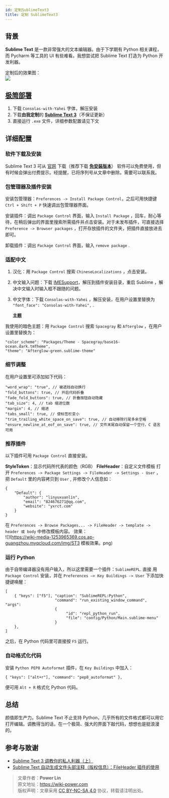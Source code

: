 ```yaml
---
id: 定制SublimeText3
title: 定制 SublimeText3
---
```


## 背景

**Sublime Text** 是一款非常强大的文本编辑器。由于下学期有 Python 相关课程，而 Pycharm 等工具的 UI 有些难看。我想尝试把 Sublime Text 打造为 Python 开发利器。

定制后的效果图：  
 ![](https://wiki-media-1253965369.cos.ap-guangzhou.myqcloud.com/img/ST3效果.png)

## [极简部署](https://www.jianguoyun.com/p/Da9TMr0Q-OOjBxif86sB)

1. 下载 `Consolas-with-Yahei` 字体，解压安装
2. 下载**由我定制**的 [**Sublime Text 3**](https://www.jianguoyun.com/p/Da9TMr0Q-OOjBxif86sB)（不保证更新）
3. 直接运行 `.exe` 文件，详细参数配置请见下文

## 详细配置

### 软件下载及安装

Sublime Text 3 可从 [官网](http://www.sublimetext.com/) 下载（推荐下载 [**免安装版本**](https://download.sublimetext.com/Sublime%20Text%20Build%203176%20x64.zip)） 软件可以免费使用，但有时候会弹出付费提示。经提醒，已将序列号从文章中删除。需要可以联系我。

### 包管理器及插件安装

安装包管理器：`Preferences -> Install Package Control`，之后可用快捷键 `Ctrl + Shift + P` 快速调出包管理器界面。

安装插件：调出 `Package Control` 界面，输入 `Install Package` ，回车，耐心等待，在稍后弹出的界面里搜索所需插件并点击安装。对于未发布插件，可直接选择 `Preference -> Browser packages` ，打开存放插件的文件夹，把插件直接放进去即可。

卸载插件：调出 `Package Control` 界面，输入 `remove package` .

### 适配中文

1. 汉化：用 `Package Control` 搜索 `ChineseLocalizations` ，点击安装。
2. 中文输入问题：下载 [IMESupport](https://github.com/zcodes/IMESupport/archive/master.zip)，解压到插件安装目录，重启 Sublime ，解决中文输入时输入框不跟随的问题。
3. 中文字体：下载 `Consolas-with-Yahei` ，解压安装，在用户设置里替换为 `"font_face": "Consolas-with-Yahei",` .

   **主题**

我使用的暗色主题：用 `Package Control` 搜索 `Spacegray` 和 `Afterglow` ，在用户设置里替换为：

```
"color_scheme": "Packages/Theme - Spacegray/base16-ocean.dark.tmTheme",
"theme": "Afterglow-green.sublime-theme"
```

### 细节调整

在用户设置里可添加如下代码：

```
"word_wrap": "true", // 被遮挡自动换行
"fold_buttons": true, // 开启代码折叠
"fade_fold_buttons": true, // 折叠按钮自动隐藏
"tab_size": 4, // tab 缩进位数
"margin": 4, // 缩进
"tabs_small": true, // 使标签栏变小
"trim_trailing_white_space_on_save": true, // 自动移除行尾多余空格
"ensure_newline_at_eof_on_save": true, // 文件末尾自动保留一个空行，C 语言可用
```

### 推荐插件

以下插件可用 `Package Control` 直接安装。

**StyleToken**：显示代码所代表的颜色（RGB） **FileHeader**：自定义文件模板 打开 `Preferences -> Package Settings -> FileHeader -> Settings - User` ，把 `Default` 里的内容拷贝到 `User` , 并修改个人信息如：

```
{
    "Default": {
        "author": "linyuxuanlin",
        "email": "824676271@qq.com",
        "website": "yxrct.com"
    }
}
```

在 `Preferences -> Browse Packages... -> FileHeader -> template -> header 或 body` 中修改模板内容。 效果：  
 ![](https://wiki-media-1253965369.cos.ap-guangzhou.myqcloud.com/img/ST3 模板效果。png)

### 运行 Python

由于自带编译器没有用户输入，所以这里需要一个插件：`SublimeREPL`. 直接 用 `Package Control` 安装，并在 `Preferences —> Key Buildings -> User` 下添加快捷键唤醒：

```
[
    { "keys": ["f5"], "caption": "SublimeREPL:Python",
                      "command": "run_existing_window_command", "args":
                      {
                           "id": "repl_python_run",
                           "file": "config/Python/Main.sublime-menu"
                      }
    },
]
```

之后，在 Python 代码里可直接按 `F5` 运行。

### 自动格式化代码

安装 `Python PEP8 Autoformat` 插件，在 `Key Buildings` 中加入：

```
{ "keys": ["alt+r"], "command": "pep8_autoformat" },
```

便可用 `Alt + R` 格式化 Python 代码。

## 总结

颜值即生产力。Sublime Text 不止支持 Python，几乎所有的文件格式都可以用它打开编辑。调教得当的话，在一个极简、强大的界面下敲代码，想想也是挺浪漫的。

## 参考与致谢

- [Sublime Text 3 调教你的私人利器（上）](https://www.sheyilin.com/2015/05/sublime_text_3_tiao_jiao_ni_de_si_ren_li_qi_1/)
- [Sublime Text 自动生成文件头部注释（版权信息）：FileHeader 插件的使用](https://blog.csdn.net/afei__/article/details/82890493)



> 文章作者：**Power Lin**  
> 原文地址：<https://wiki-power.com>  
> 版权声明：文章采用 [CC BY-NC-SA 4.0](https://creativecommons.org/licenses/by/4.0/deed.zh) 协议，转载请注明出处。
